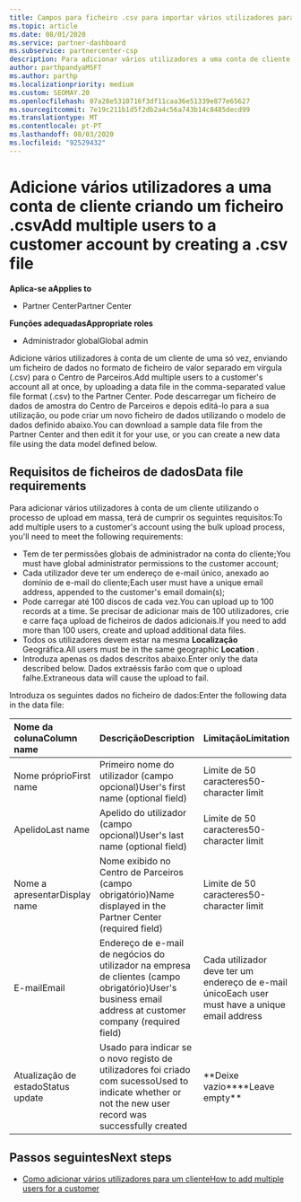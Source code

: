 ```yaml
---
title: Campos para ficheiro .csv para importar vários utilizadores para uma conta de cliente
ms.topic: article
ms.date: 08/01/2020
ms.service: partner-dashboard
ms.subservice: partnercenter-csp
description: Para adicionar vários utilizadores a uma conta de cliente, crie um ficheiro de valor separado em vírgula (.csv) com campos apropriados.
author: parthpandyaMSFT
ms.author: parthp
ms.localizationpriority: medium
ms.custom: SEOMAY.20
ms.openlocfilehash: 07a28e5310716f3df11caa36e51339e877e65627
ms.sourcegitcommit: 7e19c211b1d5f2db2a4c56a743b14c8485decd99
ms.translationtype: MT
ms.contentlocale: pt-PT
ms.lasthandoff: 08/03/2020
ms.locfileid: "92529432"
---
```

# <a name="add-multiple-users-to-a-customer-account-by-creating-a-csv-file"></a><span data-ttu-id="ec464-103">Adicione vários utilizadores a uma conta de cliente criando um ficheiro .csv</span><span class="sxs-lookup"><span data-stu-id="ec464-103">Add multiple users to a customer account by creating a .csv file</span></span>

<span data-ttu-id="ec464-104">**Aplica-se a**</span><span class="sxs-lookup"><span data-stu-id="ec464-104">**Applies to**</span></span>

- <span data-ttu-id="ec464-105">Partner Center</span><span class="sxs-lookup"><span data-stu-id="ec464-105">Partner Center</span></span>

<span data-ttu-id="ec464-106">**Funções adequadas**</span><span class="sxs-lookup"><span data-stu-id="ec464-106">**Appropriate roles**</span></span>

- <span data-ttu-id="ec464-107">Administrador global</span><span class="sxs-lookup"><span data-stu-id="ec464-107">Global admin</span></span>

<span data-ttu-id="ec464-108">Adicione vários utilizadores à conta de um cliente de uma só vez, enviando um ficheiro de dados no formato de ficheiro de valor separado em vírgula (.csv) para o Centro de Parceiros.</span><span class="sxs-lookup"><span data-stu-id="ec464-108">Add multiple users to a customer's account all at once, by uploading a data file in the comma-separated value file format (.csv) to the Partner Center.</span></span> <span data-ttu-id="ec464-109">Pode descarregar um ficheiro de dados de amostra do Centro de Parceiros e depois editá-lo para a sua utilização, ou pode criar um novo ficheiro de dados utilizando o modelo de dados definido abaixo.</span><span class="sxs-lookup"><span data-stu-id="ec464-109">You can download a sample data file from the Partner Center and then edit it for your use, or you can create a new data file using the data model defined below.</span></span>

## <a name="data-file-requirements"></a><a href="" id="creatingtheimportcsvfile"></a><span data-ttu-id="ec464-110">Requisitos de ficheiros de dados</span><span class="sxs-lookup"><span data-stu-id="ec464-110">Data file requirements</span></span>

<span data-ttu-id="ec464-111">Para adicionar vários utilizadores à conta de um cliente utilizando o processo de upload em massa, terá de cumprir os seguintes requisitos:</span><span class="sxs-lookup"><span data-stu-id="ec464-111">To add multiple users to a customer's account using the bulk upload process, you'll need to meet the following requirements:</span></span>

- <span data-ttu-id="ec464-112">Tem de ter permissões globais de administrador na conta do cliente;</span><span class="sxs-lookup"><span data-stu-id="ec464-112">You must have global administrator permissions to the customer account;</span></span>
- <span data-ttu-id="ec464-113">Cada utilizador deve ter um endereço de e-mail único, anexado ao domínio de e-mail do cliente;</span><span class="sxs-lookup"><span data-stu-id="ec464-113">Each user must have a unique email address, appended to the customer's email domain(s);</span></span>
- <span data-ttu-id="ec464-114">Pode carregar até 100 discos de cada vez.</span><span class="sxs-lookup"><span data-stu-id="ec464-114">You can upload up to 100 records at a time.</span></span> <span data-ttu-id="ec464-115">Se precisar de adicionar mais de 100 utilizadores, crie e carre faça upload de ficheiros de dados adicionais.</span><span class="sxs-lookup"><span data-stu-id="ec464-115">If you need to add more than 100 users, create and upload additional data files.</span></span>
- <span data-ttu-id="ec464-116">Todos os utilizadores devem estar na mesma **Localização** Geográfica.</span><span class="sxs-lookup"><span data-stu-id="ec464-116">All users must be in the same geographic **Location** .</span></span>
- <span data-ttu-id="ec464-117">Introduza apenas os dados descritos abaixo.</span><span class="sxs-lookup"><span data-stu-id="ec464-117">Enter only the data described below.</span></span> <span data-ttu-id="ec464-118">Dados extraéssis farão com que o upload falhe.</span><span class="sxs-lookup"><span data-stu-id="ec464-118">Extraneous data will cause the upload to fail.</span></span>

<span data-ttu-id="ec464-119">Introduza os seguintes dados no ficheiro de dados:</span><span class="sxs-lookup"><span data-stu-id="ec464-119">Enter the following data in the data file:</span></span>

| <span data-ttu-id="ec464-120">**Nome da coluna**</span><span class="sxs-lookup"><span data-stu-id="ec464-120">**Column name**</span></span> | <span data-ttu-id="ec464-121">**Descrição**</span><span class="sxs-lookup"><span data-stu-id="ec464-121">**Description**</span></span>  | <span data-ttu-id="ec464-122">**Limitação**</span><span class="sxs-lookup"><span data-stu-id="ec464-122">**Limitation**</span></span>  |
|:-------- |:------  |:----- |
| <span data-ttu-id="ec464-123">Nome próprio</span><span class="sxs-lookup"><span data-stu-id="ec464-123">First name</span></span>  | <span data-ttu-id="ec464-124">Primeiro nome do utilizador (campo opcional)</span><span class="sxs-lookup"><span data-stu-id="ec464-124">User's first name (optional field)</span></span>  | <span data-ttu-id="ec464-125">Limite de 50 caracteres</span><span class="sxs-lookup"><span data-stu-id="ec464-125">50-character limit</span></span>  |
| <span data-ttu-id="ec464-126">Apelido</span><span class="sxs-lookup"><span data-stu-id="ec464-126">Last name</span></span>  | <span data-ttu-id="ec464-127">Apelido do utilizador (campo opcional)</span><span class="sxs-lookup"><span data-stu-id="ec464-127">User's last name (optional field)</span></span>  | <span data-ttu-id="ec464-128">Limite de 50 caracteres</span><span class="sxs-lookup"><span data-stu-id="ec464-128">50-character limit</span></span>  |
| <span data-ttu-id="ec464-129">Nome a apresentar</span><span class="sxs-lookup"><span data-stu-id="ec464-129">Display name</span></span>    | <span data-ttu-id="ec464-130">Nome exibido no Centro de Parceiros (campo obrigatório)</span><span class="sxs-lookup"><span data-stu-id="ec464-130">Name displayed in the Partner Center (required field)</span></span>                            | <span data-ttu-id="ec464-131">Limite de 50 caracteres</span><span class="sxs-lookup"><span data-stu-id="ec464-131">50-character limit</span></span>                         |
| <span data-ttu-id="ec464-132">E-mail</span><span class="sxs-lookup"><span data-stu-id="ec464-132">Email</span></span>   | <span data-ttu-id="ec464-133">Endereço de e-mail de negócios do utilizador na empresa de clientes (campo obrigatório)</span><span class="sxs-lookup"><span data-stu-id="ec464-133">User's business email address at customer company (required field)</span></span>           | <span data-ttu-id="ec464-134">Cada utilizador deve ter um endereço de e-mail único</span><span class="sxs-lookup"><span data-stu-id="ec464-134">Each user must have a unique email address</span></span> |
| <span data-ttu-id="ec464-135">Atualização de estado</span><span class="sxs-lookup"><span data-stu-id="ec464-135">Status update</span></span>   | <span data-ttu-id="ec464-136">Usado para indicar se o novo registo de utilizadores foi criado com sucesso</span><span class="sxs-lookup"><span data-stu-id="ec464-136">Used to indicate whether or not the new user record was successfully created</span></span> | <span data-ttu-id="ec464-137">\*\*Deixe vazio\*\*</span><span class="sxs-lookup"><span data-stu-id="ec464-137">\*\*Leave empty\*\*</span></span>                        |

## <a name="next-steps"></a><span data-ttu-id="ec464-138">Passos seguintes</span><span class="sxs-lookup"><span data-stu-id="ec464-138">Next steps</span></span>

- [<span data-ttu-id="ec464-139">Como adicionar vários utilizadores para um cliente</span><span class="sxs-lookup"><span data-stu-id="ec464-139">How to add multiple users for a customer</span></span>](adding-multiple-users-to-a-customer-account.md)